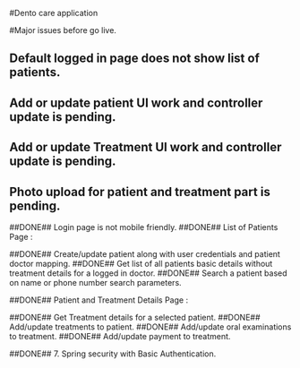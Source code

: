 #Dento care application

#Major issues before go live.

## Default logged in page does not show list of patients.
## Add or update patient UI work and controller update is pending.
## Add or update Treatment UI work and controller update is pending.
## Photo upload for patient and treatment part is pending.



##DONE## Login page is not mobile friendly.
##DONE## List of Patients Page :

##DONE## Create/update patient along with user credentials and patient doctor mapping.
##DONE## Get list of all patients basic details without treatment details for a logged in doctor.
##DONE## Search a patient based on name or phone number search parameters.


##DONE## Patient and Treatment Details Page :

##DONE## Get Treatment details for a selected patient.
##DONE## Add/update treatments to patient.
##DONE## Add/update oral examinations to treatment.
##DONE## Add/update payment to treatment.

##DONE## 7. Spring security with Basic Authentication.
